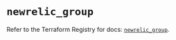 # `newrelic_group`

Refer to the Terraform Registry for docs: [`newrelic_group`](https://registry.terraform.io/providers/newrelic/newrelic/3.33.0/docs/resources/group).
